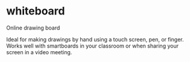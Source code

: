 # whiteboard
Online drawing board

Ideal for making drawings by hand using a touch screen, pen, or finger. Works well with smartboards in your classroom or when sharing your screen in a video meeting.
